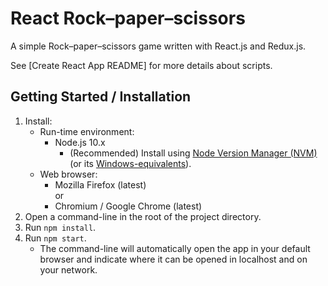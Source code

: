 React Rock–paper–scissors
=========================

A simple Rock–paper–scissors game written with React.js and Redux.js.

See [Create React App README] for more details about scripts.


Getting Started / Installation
------------------------------

1. Install:
   - Run-time environment:
     - Node.js 10.x
       - (Recommended) Install using [Node Version Manager (NVM)] (or its
         [Windows-equivalents]).
   - Web browser:
     - Mozilla Firefox (latest) \
       or
     - Chromium / Google Chrome (latest)
2. Open a command-line in the root of the project directory.
3. Run `npm install`.
4. Run `npm start`.
   - The command-line will automatically open the app in your default browser
     and indicate where it can be opened in localhost and on your network.


[Create React App]: ./create-react-app-readme.md
[Node Version Manager (NVM)]: https://github.com/creationix/nvm
[Windows-equivalents]: https://github.com/creationix/nvm#important-notes

